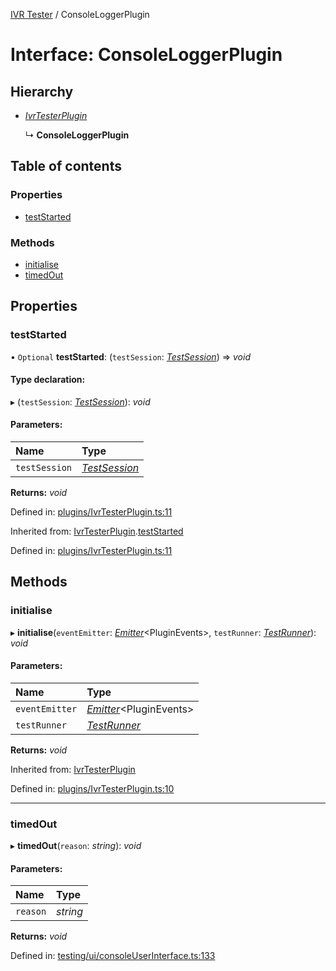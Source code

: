 [IVR Tester](../README.md) / ConsoleLoggerPlugin

# Interface: ConsoleLoggerPlugin

## Hierarchy

* [*IvrTesterPlugin*](ivrtesterplugin.md)

  ↳ **ConsoleLoggerPlugin**

## Table of contents

### Properties

- [testStarted](consoleloggerplugin.md#teststarted)

### Methods

- [initialise](consoleloggerplugin.md#initialise)
- [timedOut](consoleloggerplugin.md#timedout)

## Properties

### testStarted

• `Optional` **testStarted**: (`testSession`: [*TestSession*](testsession.md)) => *void*

#### Type declaration:

▸ (`testSession`: [*TestSession*](testsession.md)): *void*

#### Parameters:

Name | Type |
:------ | :------ |
`testSession` | [*TestSession*](testsession.md) |

**Returns:** *void*

Defined in: [plugins/IvrTesterPlugin.ts:11](https://github.com/SketchingDev/ivr-tester/blob/5f8f2c2/packages/ivr-tester/src/plugins/IvrTesterPlugin.ts#L11)

Inherited from: [IvrTesterPlugin](ivrtesterplugin.md).[testStarted](ivrtesterplugin.md#teststarted)

Defined in: [plugins/IvrTesterPlugin.ts:11](https://github.com/SketchingDev/ivr-tester/blob/5f8f2c2/packages/ivr-tester/src/plugins/IvrTesterPlugin.ts#L11)

## Methods

### initialise

▸ **initialise**(`eventEmitter`: [*Emitter*](emitter.md)<PluginEvents\>, `testRunner`: [*TestRunner*](testrunner.md)): *void*

#### Parameters:

Name | Type |
:------ | :------ |
`eventEmitter` | [*Emitter*](emitter.md)<PluginEvents\> |
`testRunner` | [*TestRunner*](testrunner.md) |

**Returns:** *void*

Inherited from: [IvrTesterPlugin](ivrtesterplugin.md)

Defined in: [plugins/IvrTesterPlugin.ts:10](https://github.com/SketchingDev/ivr-tester/blob/5f8f2c2/packages/ivr-tester/src/plugins/IvrTesterPlugin.ts#L10)

___

### timedOut

▸ **timedOut**(`reason`: *string*): *void*

#### Parameters:

Name | Type |
:------ | :------ |
`reason` | *string* |

**Returns:** *void*

Defined in: [testing/ui/consoleUserInterface.ts:133](https://github.com/SketchingDev/ivr-tester/blob/5f8f2c2/packages/ivr-tester/src/testing/ui/consoleUserInterface.ts#L133)
